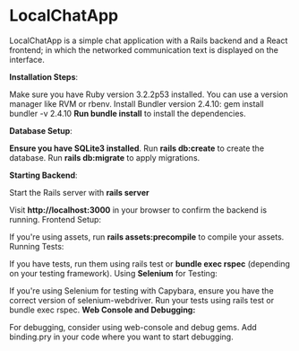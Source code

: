 # LocalChatApp

LocalChatApp is a simple chat application with a Rails backend and a React frontend; in which the networked communication text is displayed on the interface.

**Installation Steps**:

Make sure you have Ruby version 3.2.2p53 installed. You can use a version manager like RVM or rbenv.
Install Bundler version 2.4.10: gem install bundler -v 2.4.10
**Run bundle install** to install the dependencies.

**Database Setup**:

**Ensure you have SQLite3 installed**.
Run **rails db:create** to create the database.
Run **rails db:migrate** to apply migrations.

**Starting Backend**:

Start the Rails server with **rails server**

Visit **http://localhost:3000** in your browser to confirm the backend is running.
Frontend Setup:

If you're using assets, run **rails assets:precompile** to compile your assets.
Running Tests:

If you have tests, run them using rails test or **bundle exec rspec** (depending on your testing framework).
Using **Selenium** for Testing:

If you're using Selenium for testing with Capybara, ensure you have the correct version of selenium-webdriver.
Run your tests using rails test or bundle exec rspec.
**Web Console and Debugging:**

For debugging, consider using web-console and debug gems. Add binding.pry in your code where you want to start debugging.
